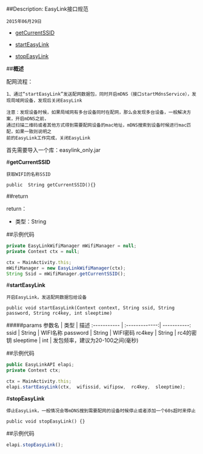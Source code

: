 ##Description: EasyLink接口规范

    2015年06月29日

* [getCurrentSSID](#1)

* [startEasyLink](#2)

* [stopEasyLink](#3)

##**概述**

配网流程：

    1、通过“startEasyLink”发送配网数据包，同时开启mDNS（接口startMdnsService），发现局域网设备，发现后关闭EasyLink
    
    注意：发现设备时候，如果局域网有多台设备同时在配网，那么会发现多台设备，一般解决方案，开启mDNS之前，
    通过扫描二维码或者其他方式得到需要配网设备的mac地址，mDNS搜索到设备时候进行mac匹配，如果一致则说明之
    前的EasyLink工作完成，关闭EasyLink

首先需要导入一个库：easylink_only.jar


#**getCurrentSSID**<div id="1"></div>

    获取WIFI的名称SSID

    public  String getCurrentSSID(){}

##return

return：

- 类型：String

##示例代码

```js
private EasyLinkWifiManager mWifiManager = null;
private Context ctx = null;

ctx = MainActivity.this;
mWifiManager = new EasyLinkWifiManager(ctx);
String Ssid = mWifiManager.getCurrentSSID();
```

#**startEasyLink**<div id="2"></div>

    开启EasyLink，发送配网数据包给设备
    
    public void startEasyLink(Context context, String ssid, String password, String rc4key, int sleeptime)

#####params
参数名 | 类型 | 描述
:-----------  | :-------------:| -----------:
ssid     | String       | WIFI名称
password         | String       | WIFI密码
rc4key         | String       | rc4的密钥
sleeptime         | int       | 发包频率，建议为20-100之间(毫秒)

##示例代码

```js
public EasyLinkAPI elapi;
private Context ctx;

ctx = MainActivity.this;
elapi.startEasyLink(ctx,  wifissid, wifipsw,  rc4key,  sleeptime);
```

#**stopEasyLink**<div id="3"></div>

    停止EasyLink，一般情况会等mDNS搜到需要配网的设备时候停止或者添加一个60s超时来停止
    
    public void stopEasyLink() {}

##示例代码

```js
elapi.stopEasyLink();
```
